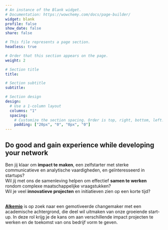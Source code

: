```yaml
---
# An instance of the Blank widget.
# Documentation: https://wowchemy.com/docs/page-builder/
widget: blank
profile: false
show_date: false
share: false

# This file represents a page section.
headless: true

# Order that this section appears on the page.
weight: 2

# Section title
title: 

# Section subtitle
subtitle: 

# Section design
design:
  # Use a 1-column layout
  columns: "1"
  spacing:
    # Customize the section spacing. Order is top, right, bottom, left.
    padding: ["20px", "0", "0px", "0"]
---
```

<h2 class="text-center"> Do good and gain experience while developing your network </h2>
Ben jij klaar om <b>impact te maken</b>, een zelfstarter met sterke communicatieve en analytische vaardigheden, en geïnteresseerd in startups? <br/>
Wil jij met ons de samenleving helpen om effectief <b>samen te werken</b> rondom complexe maatschappelijke vraagstukken? <br/>
Wil je veel <b>innovatieve projecten</b> en initiatieven zien op een korte tijd?
<p><br/>
<b><a href="https://alkemio.org">Alkemio</a></b> is op zoek naar een gemotiveerde changemaker met een academische achtergrond, die deel wil uitmaken van onze groeiende start-up. In deze rol krijg je de kans om aan verschillende impact projecten te werken en de toekomst van ons bedrijf vorm te geven. 
